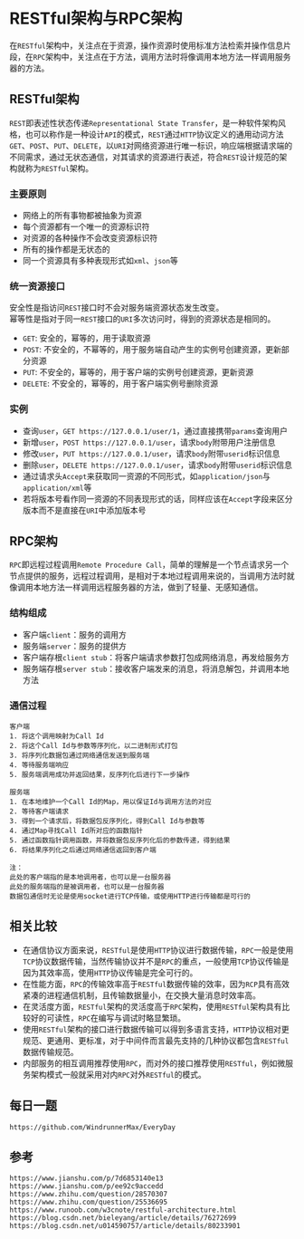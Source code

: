 # RESTful架构与RPC架构
在`RESTful`架构中，关注点在于资源，操作资源时使用标准方法检索并操作信息片段，在`RPC`架构中，关注点在于方法，调用方法时将像调用本地方法一样调用服务器的方法。

## RESTful架构
`REST`即表述性状态传递`Representational State Transfer`，是一种软件架构风格，也可以称作是一种设计`API`的模式，`REST`通过`HTTP`协议定义的通用动词方法`GET`、`POST`、`PUT`、`DELETE`，以`URI`对网络资源进行唯一标识，响应端根据请求端的不同需求，通过无状态通信，对其请求的资源进行表述，符合`REST`设计规范的架构就称为`RESTful`架构。

### 主要原则
* 网络上的所有事物都被抽象为资源
* 每个资源都有一个唯一的资源标识符
* 对资源的各种操作不会改变资源标识符
* 所有的操作都是无状态的
* 同一个资源具有多种表现形式如`xml`、`json`等

### 统一资源接口
安全性是指访问`REST`接口时不会对服务端资源状态发生改变。  
幂等性是指对于同一`REST`接口的`URI`多次访问时，得到的资源状态是相同的。
* `GET`: 安全的，幂等的，用于读取资源
* `POST`: 不安全的，不幂等的，用于服务端自动产生的实例号创建资源，更新部分资源
* `PUT`: 不安全的，幂等的，用于客户端的实例号创建资源，更新资源
* `DELETE`: 不安全的，幂等的，用于客户端实例号删除资源

### 实例
* 查询`user`，`GET https://127.0.0.1/user/1`，通过直接携带`params`查询用户
* 新增`user`，`POST https://127.0.0.1/user`，请求`body`附带用户注册信息
* 修改`user`，`PUT https://127.0.0.1/user`，请求`body`附带`userid`标识信息
* 删除`user`，`DELETE https://127.0.0.1/user`，请求`body`附带`userid`标识信息
* 通过请求头`Accept`来获取同一资源的不同形式，如`application/json`与`application/xml`等
* 若将版本号看作同一资源的不同表现形式的话，同样应该在`Accept`字段来区分版本而不是直接在`URI`中添加版本号

## RPC架构
`RPC`即远程过程调用`Remote Procedure Call`，简单的理解是一个节点请求另一个节点提供的服务，远程过程调用，是相对于本地过程调用来说的，当调用方法时就像调用本地方法一样调用远程服务器的方法，做到了轻量、无感知通信。

### 结构组成
* 客户端`client`：服务的调用方
* 服务端`server`：服务的提供方
* 客户端存根`client stub`：将客户端请求参数打包成网络消息，再发给服务方
* 服务端存根`server stub`：接收客户端发来的消息，将消息解包，并调用本地方法


### 通信过程

```
客户端 
1. 将这个调用映射为Call Id
2. 将这个Call Id与参数等序列化，以二进制形式打包
3. 将序列化数据包通过网络通信发送到服务端
4. 等待服务端响应
5. 服务端调用成功并返回结果，反序列化后进行下一步操作

服务端 
1. 在本地维护一个Call Id的Map，用以保证Id与调用方法的对应
2. 等待客户端请求
3. 得到一个请求后，将数据包反序列化，得到Call Id与参数等
4. 通过Map寻找Call Id所对应的函数指针
5. 通过函数指针调用函数，并将数据包反序列化后的参数传递，得到结果
6. 将结果序列化之后通过网络通信返回到客户端

注：
此处的客户端指的是本地调用者，也可以是一台服务器
此处的服务端指的是被调用者，也可以是一台服务器
数据包通信时无论是使用socket进行TCP传输，或使用HTTP进行传输都是可行的
```

## 相关比较
* 在通信协议方面来说，`RESTful`是使用`HTTP`协议进行数据传输，`RPC`一般是使用`TCP`协议数据传输，当然传输协议并不是`RPC`的重点，一般使用`TCP`协议传输是因为其效率高，使用`HTTP`协议传输是完全可行的。
* 在性能方面，`RPC`的传输效率高于`RESTful`数据传输的效率，因为`RCP`具有高效紧凑的进程通信机制，且传输数据量小，在交换大量消息时效率高。
* 在灵活度方面，`RESTful`架构的灵活度高于`RPC`架构，使用`RESTful`架构具有比较好的可读性，`RPC`在编写与调试时略显繁琐。
* 使用`RESTful`架构的接口进行数据传输可以得到多语言支持，`HTTP`协议相对更规范、更通用、更标准，对于中间件而言最先支持的几种协议都包含`RESTful`数据传输规范。
* 内部服务的相互调用推荐使用`RPC`，而对外的接口推荐使用`RESTful`，例如微服务架构模式一般就采用对内`RPC`对外`RESTful`的模式。


## 每日一题

```
https://github.com/WindrunnerMax/EveryDay
```


## 参考

```
https://www.jianshu.com/p/7d6853140e13
https://www.jianshu.com/p/ee92c9accedd
https://www.zhihu.com/question/28570307
https://www.zhihu.com/question/25536695
https://www.runoob.com/w3cnote/restful-architecture.html
https://blog.csdn.net/bieleyang/article/details/76272699
https://blog.csdn.net/u014590757/article/details/80233901
```
